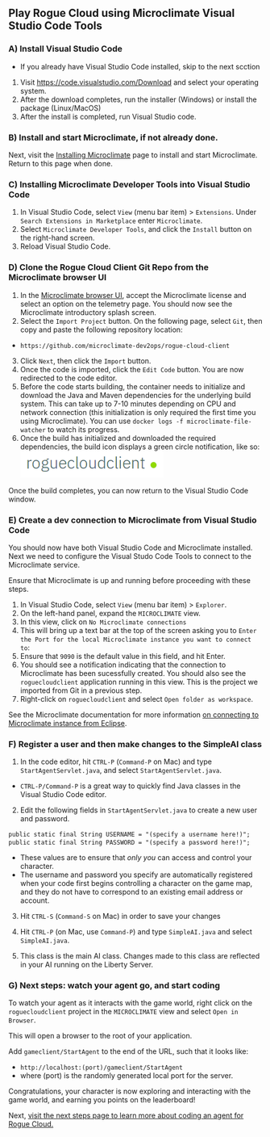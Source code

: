 ## Play Rogue Cloud using Microclimate Visual Studio Code Tools

### A) Install Visual Studio Code
- If you already have Visual Studio Code installed, skip to the next scction

1) Visit https://code.visualstudio.com/Download and select your operating system. 
2) After the download completes, run the installer (Windows) or install the package (Linux/MacOS)
3) After the install is completed, run Visual Studio code.

### B) Install and start Microclimate, if not already done.

Next, visit the [Installing Microclimate](Installing-Microclimate.md) page to install and start Microclimate. Return to this page when done.

### C)  Installing Microclimate Developer Tools into Visual Studio Code

1) In Visual Studio Code, select `View` (menu bar item) > `Extensions`. Under `Search Extensions in Marketplace` enter `Microclimate`.
2) Select `Microclimate Developer Tools`, and click the `Install` button on the right-hand screen.
3) Reload Visual Studio Code.


### D) Clone the Rogue Cloud Client Git Repo from the Microclimate browser UI

1) In the [Microclimate browser UI](http://localhost:9090), accept the Microclimate license and select an option on the telemetry page. You should now see the Microclimate introductory splash screen.
2) Select the ``Import Project`` button. On the following page, select ``Git``, then copy and paste the following repository location:
* `https://github.com/microclimate-dev2ops/rogue-cloud-client`
3) Click ``Next``, then click the ``Import`` button.
4) Once the code is imported, click the ``Edit Code`` button. You are now redirected to the code editor.
5) Before the code starts building, the container needs to initialize and download the Java and Maven dependencies for the underlying build system. This can take up to 7-10 minutes depending on CPU and network connection (this initialization is only required the first time you using Microclimate). You can use ``docker logs -f microclimate-file-watcher`` to watch its progress.
6) Once the build has initialized and downloaded the required dependencies, the build icon displays a green circle notification, like so: ![Rogue Cloud project is built](resources/gameclient-microclimate-ready.png "Rogue Cloud project is built")

Once the build completes, you can now return to the Visual Studio Code window.

### E) Create a dev connection to Microclimate from Visual Studio Code

You should now have both Visual Studio Code and Microclimate installed. Next we need to configure the Visual Studo Code Tools to connect to the Microclimate service.

Ensure that Microclimate is up and running before proceeding with these steps. 

1) In Visual Studio Code, select `View` (menu bar item) > `Explorer`.
2) On the left-hand panel, expand the `MICROCLIMATE` view.
3) In this view, click on `No Microclimate connections`
4) This will bring up a text bar at the top of the screen asking you to `Enter the Port for the local Microclimate instance you want to connect to`:
5) Ensure that `9090` is the default value in this field, and hit Enter.
6) You should see a notification indicating that the connection to Microclimate has been sucessfully created. You should also see the `roguecloudclient` application running in this view. This is the project we imported from Git in a previous step.
5) Right-click on `roguecloudclient` and select `Open folder as workspace`. 

See the Microclimate documentation for more information [on connecting to Microclimate instance from Eclipse](https://microclimate-dev2ops.github.io/mdteclipsemanagingconnections#doc).

### F) Register a user and then make changes to the SimpleAI class

1) In the code editor, hit ``CTRL-P`` (``Command-P`` on Mac) and type ``StartAgentServlet.java``, and select ``StartAgentServlet.java``.
* ``CTRL-P/Command-P`` is a great way to quickly find Java classes in the Visual Studio Code editor.

2) Edit the following fields in `StartAgentServlet.java` to create a new user and password.
```
public static final String USERNAME = "(specify a username here!)";
public static final String PASSWORD = "(specify a password here!)";
```
* These values are to ensure that *only you* can access and control your character. 
* The username and password you specify are automatically registered when your code first begins controlling a character on the game map, and they do not have to correspond to an existing email address or account.

3) Hit ``CTRL-S`` (``Command-S`` on Mac) in order to save your changes

4) Hit ``CTRL-P`` (on Mac, use ``Command-P``) and type ``SimpleAI.java`` and select ``SimpleAI.java``.

5) This class is the main AI class. Changes made to this class are reflected in your AI running on the Liberty Server.


### G) Next steps: watch your agent go, and start coding

To watch your agent as it interacts with the game world, right click on the `roguecloudclient` project in the `MICROCLIMATE` view and select `Open in Browser`.

This will open a browser to the root of your application.

Add ``gameclient/StartAgent`` to the end of the URL, such that it looks like:
* ``http://localhost:(port)/gameclient/StartAgent``
* where (port) is the randomly generated local port for the server.

Congratulations, your character is now exploring and interacting with the game world, and earning you points on the leaderboard!

Next, [visit the next steps page to learn more about coding an agent for Rogue Cloud.](Developing-CodingNextSteps.md)
